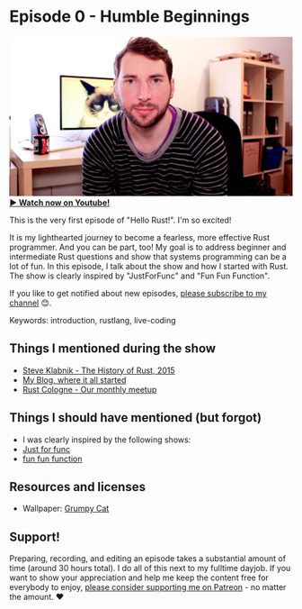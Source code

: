 # Episode 0 - Humble Beginnings

[![YouTube video thumbnail](./thumb.jpg)](https://hello-rust.show/0/)
**[&#x25b6; Watch now on Youtube!](https://youtu.be/jMJRTjnh_jo)**

This is the very first episode of "Hello Rust!". I'm so excited!

It is my lighthearted journey to become a fearless, more effective Rust programmer. And you can be part, too! My goal is to address beginner and intermediate Rust questions and show that systems programming can be a lot of fun. In this episode, I talk about the show and how I started with Rust. The show is clearly inspired by "JustForFunc" and "Fun Fun Function".



If you like to get notified about new episodes, [please subscribe to my channel](https://www.youtube.com/hellorust) 😊.

Keywords: introduction, rustlang, live-coding

## Things I mentioned during the show

* [Steve Klabnik - The History of Rust, 2015](https://www.youtube.com/watch?v=79PSagCD_AY)
* [My Blog, where it all started](http://matthias-endler.de/)
* [Rust Cologne - Our monthly meetup](http://www.meetup.com/de/Rust-Cologne-Bonn/)

## Things I should have mentioned (but forgot)

* I was clearly inspired by the following shows:
* [Just for func](https://www.youtube.com/channel/UC_BzFbxG2za3bp5NRRRXJSw)
* [fun fun function](https://www.youtube.com/channel/UCO1cgjhGzsSYb1rsB4bFe4Q)


## Resources and licenses

* Wallpaper: [Grumpy Cat](https://www.tineye.com/search/4e3d2800ae44015cce4a5ee5e04b94226cae14ba/)



## Support!

Preparing, recording, and editing an episode takes a substantial amount of time
(around 30 hours total). I do all of this next to my fulltime dayjob.
If you want to show your appreciation and help me keep the content free
for everybody to enjoy, [please consider supporting me on
Patreon](https://www.patreon.com/bePatron?c=1568097) - no matter the amount. ❤️